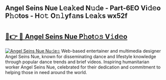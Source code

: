 ## Angel Seins Nue L𝚎a𝚔ed N𝚞𝚍e - Part-6EO Vi𝚍𝚎o P𝚑𝚘tos - H𝚘𝚝 O𝚗𝚕yf𝚊ns L𝚎a𝚔s wx52f

# <h2><a href="http://kfe8h5n.oniu.top/?m=Angel+Seins+Nue">🔗👉 🔴 Angel Seins Nue P𝚑ot𝚘𝚜 V𝚒d𝚎o</a></h2>

[![Angel Seins Nue Nu𝚍e𝚜](https://i.imgur.com/0qMVB7G.gif)](http://kfe8h5n.oniu.top/?m=Angel+Seins+Nue)
Web-based entertainer and multimedia designer Angel Seins Nue, known for disseminating dance and lifestyle knowledge through popular dance trends and brief videos. Inspiring humanitarian worker Angel Seins Nue, celebrated for their dedication and commitment to helping those in need around the world.  
